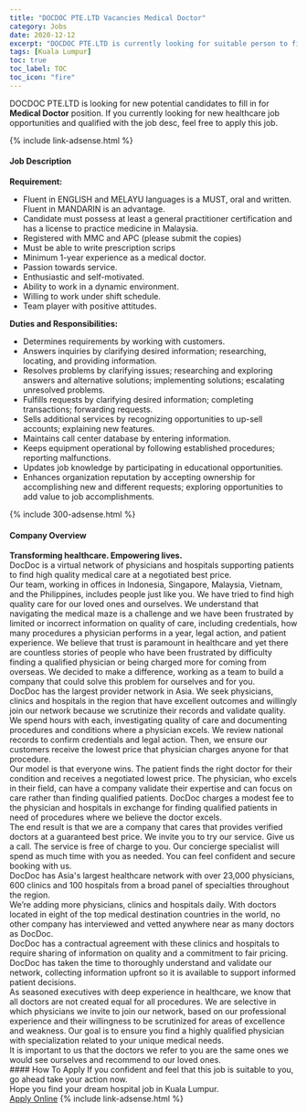 ```yaml
---
title: "DOCDOC PTE.LTD Vacancies Medical Doctor" 
category: Jobs 
date: 2020-12-12 
excerpt: "DOCDOC PTE.LTD is currently looking for suitable person to fill in the Medical Doctor which positioned at Kuala Lumpur" 
tags: [Kuala Lumpur] 
toc: true 
toc_label: TOC 
toc_icon: "fire" 
--- 
```


<p>DOCDOC PTE.LTD is looking for new potential candidates to fill in for <b>Medical Doctor</b> position. If you currently looking for new healthcare job opportunities and qualified with the job desc, feel free to apply this job.
</p>{% include link-adsense.html %} 
<div><div><div><h4>Job Description</h4></div></div><div><div><span><div><div><strong>Requirement:</strong></div><ul><li>Fluent in ENGLISH and MELAYU languages is a MUST, oral and written. Fluent in MANDARIN is an advantage.</li><li>Candidate must possess at least a general practitioner certification and has a license to practice medicine in Malaysia.</li><li>Registered with MMC and APC (please submit the copies)</li><li>Must be able to write prescription scrips</li><li>Minimum 1-year experience as a medical doctor.</li><li>Passion towards service.</li><li>Enthusiastic and self-motivated.</li><li>Ability to work in a dynamic environment.</li><li>Willing to work under shift schedule.</li><li>Team player with positive attitudes.</li></ul><div>&#8203;<strong>Duties and Responsibilities:</strong></div><ul><li>Determines requirements by working with customers.</li><li>Answers inquiries by clarifying desired information; researching, locating, and providing information.</li><li>Resolves problems by clarifying issues; researching and exploring answers and alternative solutions; implementing solutions; escalating unresolved problems.</li><li>Fulfills requests by clarifying desired information; completing transactions; forwarding requests.</li><li>Sells additional services by recognizing opportunities to up-sell accounts; explaining new features.</li><li>Maintains call center database by entering information.</li><li>Keeps equipment operational by following established procedures; reporting malfunctions.</li><li>Updates job knowledge by participating in educational opportunities.</li><li>Enhances organization reputation by accepting ownership for accomplishing new and different requests; exploring opportunities to add value to job accomplishments.</li></ul></div></span></div></div></div> 
{% include 300-adsense.html %} 
<div><div><div><h4>Company Overview</h4></div></div><div><div><span><div><div>
<div>
<div><strong>Transforming healthcare. Empowering lives.</strong></div>
</div>
<div>
<div>DocDoc is a virtual network of physicians and hospitals supporting patients to find high quality medical care at a negotiated best price.</div>
<div>Our team, working in offices in Indonesia, Singapore, Malaysia, Vietnam, and the Philippines, includes people just like you. We have tried to find high quality care for our loved ones and ourselves. We understand that navigating the medical maze is a challenge and we have been frustrated by limited or incorrect information on quality of care, including credentials, how many procedures a physician performs in a year, legal action, and patient experience. We believe that trust is paramount in healthcare and yet there are countless stories of people who have been frustrated by difficulty finding a qualified physician or being charged more for coming from overseas. We decided to make a difference, working as a team to build a company that could solve this problem for ourselves and for you.</div>
<div>DocDoc has the&#160;largest provider network in Asia. We seek physicians, clinics and hospitals in the region that have excellent outcomes and willingly join our network because we scrutinize their records and validate quality. We spend hours with each, investigating quality of care and documenting procedures and conditions where a physician excels. We review national records to confirm credentials and legal action. Then, we ensure our customers receive the lowest price that physician charges anyone for that procedure.</div>
<div>Our model is that everyone wins. The patient finds the right doctor for their condition and receives a negotiated lowest price. The physician, who excels in their field, can have a company validate their expertise and can focus on care rather than finding qualified patients. DocDoc charges a modest fee to the physician and hospitals in exchange for finding qualified patients in need of procedures where we believe the doctor excels.</div>
<div>The end result is that we are&#160;a company that cares&#160;that provides&#160;verified doctors&#160;at a&#160;guaranteed best price. We invite you to try our service. Give us a call. The service is free of charge to you. Our concierge specialist will spend as much time with you as needed. You can feel confident and secure booking with us.</div>
<div>DocDoc has Asia's largest healthcare network with over 23,000 physicians, 600 clinics and 100 hospitals from a broad panel of specialties throughout the region.</div>
<div>We&#8217;re adding more physicians, clinics and hospitals daily. With doctors located in eight of the top medical destination countries in the world, no other company has interviewed and vetted anywhere near as many doctors as DocDoc.</div>
<div>DocDoc has a contractual agreement with these clinics and hospitals to require sharing of information on quality and a commitment to fair pricing. DocDoc has taken the time to thoroughly understand and validate our network, collecting information upfront so it is available to support informed patient decisions.</div>
<div>As seasoned executives with deep experience in healthcare, we know that all doctors are not created equal for all procedures. We are selective in which physicians we invite to join our network, based on our professional experience and their willingness to be scrutinized for areas of excellence and weakness. Our goal is to ensure you find a highly qualified physician with specialization related to your unique medical needs.</div>
<div>It is important to us that the doctors we refer to you are the same ones we would see ourselves and recommend to our loved ones.</div>
</div>
</div></div></span></div></div></div> 
#### How To Apply 
If you confident and feel that this job is suitable to you, go ahead take your action now. <br/> 
Hope you find your dream hospital job in Kuala Lumpur. <br/> 
<a href="https://www.jobstreet.com.my/en/job/medical-doctor-3400750/origin/id?jobId=jobstreet-id-job-3400750&sectionRank=18&token=0~e36f5a4f-97f0-4a91-8e90-cc207eb77f24&fr=SRP%20View%20In%20New%20Ta" class="btn btn--warning" target="_blank" rel="nofollow noopenner">Apply Online</a> 
{% include link-adsense.html %} 